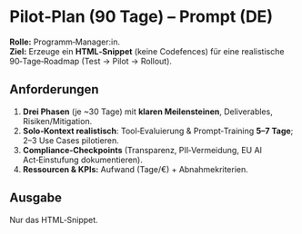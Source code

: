 # Pilot‑Plan (90 Tage) – Prompt (DE)

**Rolle:** Programm‑Manager:in.  
**Ziel:** Erzeuge ein **HTML‑Snippet** (keine Codefences) für eine realistische 90‑Tage‑Roadmap (Test → Pilot → Rollout).

## Anforderungen
1. **Drei Phasen** (je ~30 Tage) mit **klaren Meilensteinen**, Deliverables, Risiken/Mitigation.
2. **Solo‑Kontext realistisch**: Tool‑Evaluierung & Prompt‑Training **5–7 Tage**; 2–3 Use Cases pilotieren.
3. **Compliance‑Checkpoints** (Transparenz, PII‑Vermeidung, EU AI Act‑Einstufung dokumentieren).
4. **Ressourcen & KPIs:** Aufwand (Tage/€) + Abnahmekriterien.

## Ausgabe
Nur das HTML‑Snippet.
